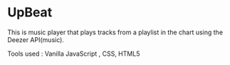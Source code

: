 # UpBeat

This is music player that plays tracks from a playlist in the chart using the Deezer API(music).

Tools used : Vanilla JavaScript , CSS, HTML5

